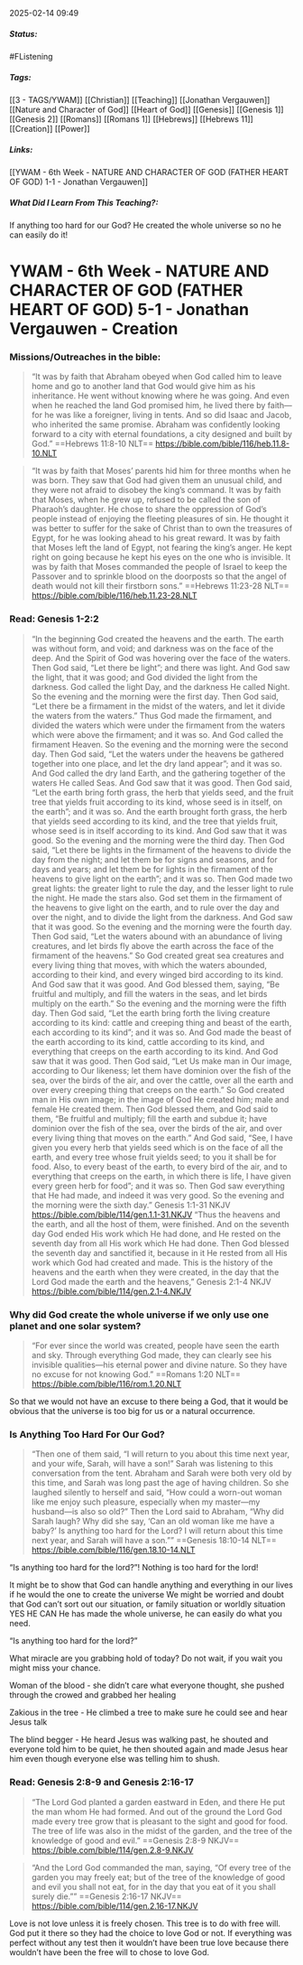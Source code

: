 2025-02-14 09:49

##### Status: 
#FListening 
##### Tags: 
[[3 - TAGS/YWAM]] [[Christian]] [[Teaching]] [[Jonathan Vergauwen]] [[Nature and Character of God]] [[Heart of God]] [[Genesis]] [[Genesis 1]] [[Genesis 2]] [[Romans]] [[Romans 1]] [[Hebrews]] [[Hebrews 11]] [[Creation]] [[Power]] 
##### Links:
[[YWAM - 6th Week -  NATURE AND CHARACTER OF GOD (FATHER HEART OF GOD) 1-1 - Jonathan Vergauwen]]
##### What Did I Learn From This Teaching?:
If anything too hard for our God?
He created the whole universe so no he can easily do it!

# YWAM - 6th Week -  NATURE AND CHARACTER OF GOD (FATHER HEART OF GOD) 5-1 - Jonathan Vergauwen - Creation


### Missions/Outreaches in the bible:

> “It was by faith that Abraham obeyed when God called him to leave home and go to another land that God would give him as his inheritance. He went without knowing where he was going. And even when he reached the land God promised him, he lived there by faith—for he was like a foreigner, living in tents. And so did Isaac and Jacob, who inherited the same promise. Abraham was confidently looking forward to a city with eternal foundations, a city designed and built by God.”
‭‭==Hebrews‬ ‭11‬:‭8‬-‭10‬ ‭NLT‬‬==
https://bible.com/bible/116/heb.11.8-10.NLT

> “It was by faith that Moses’ parents hid him for three months when he was born. They saw that God had given them an unusual child, and they were not afraid to disobey the king’s command. It was by faith that Moses, when he grew up, refused to be called the son of Pharaoh’s daughter. He chose to share the oppression of God’s people instead of enjoying the fleeting pleasures of sin. He thought it was better to suffer for the sake of Christ than to own the treasures of Egypt, for he was looking ahead to his great reward. It was by faith that Moses left the land of Egypt, not fearing the king’s anger. He kept right on going because he kept his eyes on the one who is invisible. It was by faith that Moses commanded the people of Israel to keep the Passover and to sprinkle blood on the doorposts so that the angel of death would not kill their firstborn sons.”
‭‭==Hebrews‬ ‭11‬:‭23‬-‭28‬ ‭NLT‬‬==
https://bible.com/bible/116/heb.11.23-28.NLT

### Read: Genesis 1-2:2
> “In the beginning God created the heavens and the earth. The earth was without form, and void; and darkness was on the face of the deep. And the Spirit of God was hovering over the face of the waters. Then God said, “Let there be light”; and there was light. And God saw the light, that it was good; and God divided the light from the darkness. God called the light Day, and the darkness He called Night. So the evening and the morning were the first day. Then God said, “Let there be a firmament in the midst of the waters, and let it divide the waters from the waters.” Thus God made the firmament, and divided the waters which were under the firmament from the waters which were above the firmament; and it was so. And God called the firmament Heaven. So the evening and the morning were the second day. Then God said, “Let the waters under the heavens be gathered together into one place, and let the dry land appear”; and it was so. And God called the dry land Earth, and the gathering together of the waters He called Seas. And God saw that it was good. Then God said, “Let the earth bring forth grass, the herb that yields seed, and the fruit tree that yields fruit according to its kind, whose seed is in itself, on the earth”; and it was so. And the earth brought forth grass, the herb that yields seed according to its kind, and the tree that yields fruit, whose seed is in itself according to its kind. And God saw that it was good. So the evening and the morning were the third day. Then God said, “Let there be lights in the firmament of the heavens to divide the day from the night; and let them be for signs and seasons, and for days and years; and let them be for lights in the firmament of the heavens to give light on the earth”; and it was so. Then God made two great lights: the greater light to rule the day, and the lesser light to rule the night. He made the stars also. God set them in the firmament of the heavens to give light on the earth, and to rule over the day and over the night, and to divide the light from the darkness. And God saw that it was good. So the evening and the morning were the fourth day. Then God said, “Let the waters abound with an abundance of living creatures, and let birds fly above the earth across the face of the firmament of the heavens.” So God created great sea creatures and every living thing that moves, with which the waters abounded, according to their kind, and every winged bird according to its kind. And God saw that it was good. And God blessed them, saying, “Be fruitful and multiply, and fill the waters in the seas, and let birds multiply on the earth.” So the evening and the morning were the fifth day. Then God said, “Let the earth bring forth the living creature according to its kind: cattle and creeping thing and beast of the earth, each according to its kind”; and it was so. And God made the beast of the earth according to its kind, cattle according to its kind, and everything that creeps on the earth according to its kind. And God saw that it was good. Then God said, “Let Us make man in Our image, according to Our likeness; let them have dominion over the fish of the sea, over the birds of the air, and over the cattle, over all the earth and over every creeping thing that creeps on the earth.” So God created man in His own image; in the image of God He created him; male and female He created them. Then God blessed them, and God said to them, “Be fruitful and multiply; fill the earth and subdue it; have dominion over the fish of the sea, over the birds of the air, and over every living thing that moves on the earth.” And God said, “See, I have given you every herb that yields seed which is on the face of all the earth, and every tree whose fruit yields seed; to you it shall be for food. Also, to every beast of the earth, to every bird of the air, and to everything that creeps on the earth, in which there is life, I have given every green herb for food”; and it was so. Then God saw everything that He had made, and indeed it was very good. So the evening and the morning were the sixth day.”
‭‭Genesis‬ ‭1‬:‭1‬-‭31‬ ‭NKJV‬‬
https://bible.com/bible/114/gen.1.1-31.NKJV
> “Thus the heavens and the earth, and all the host of them, were finished. And on the seventh day God ended His work which He had done, and He rested on the seventh day from all His work which He had done. Then God blessed the seventh day and sanctified it, because in it He rested from all His work which God had created and made. This is the history of the heavens and the earth when they were created, in the day that the Lord God made the earth and the heavens,”
‭‭Genesis‬ ‭2‬:‭1‬-‭4‬ ‭NKJV‬‬
https://bible.com/bible/114/gen.2.1-4.NKJV

### Why did God create the whole universe if we only use one planet and one solar system? 
> “For ever since the world was created, people have seen the earth and sky. Through everything God made, they can clearly see his invisible qualities—his eternal power and divine nature. So they have no excuse for not knowing God.”
‭‭==Romans‬ ‭1‬:‭20‬ ‭NLT‬‬==
https://bible.com/bible/116/rom.1.20.NLT

So that we would not have an excuse to there being a God, that it would be obvious that the universe is too big for us or a natural occurrence.

### Is Anything Too Hard For Our God?

> “Then one of them said, “I will return to you about this time next year, and your wife, Sarah, will have a son!” Sarah was listening to this conversation from the tent. Abraham and Sarah were both very old by this time, and Sarah was long past the age of having children. So she laughed silently to herself and said, “How could a worn-out woman like me enjoy such pleasure, especially when my master—my husband—is also so old?” Then the Lord said to Abraham, “Why did Sarah laugh? Why did she say, ‘Can an old woman like me have a baby?’ Is anything too hard for the Lord? I will return about this time next year, and Sarah will have a son.””
‭‭==Genesis‬ ‭18‬:‭10‬-‭14‬ ‭NLT‬‬==
https://bible.com/bible/116/gen.18.10-14.NLT

“Is anything too hard for the lord?”!
Nothing is too hard for the lord!

It might be to show that God can handle anything and everything in our lives if he would the one to create the universe
We might be worried and doubt that God can’t sort out our situation, or family situation or worldly situation
YES HE CAN
He has made the whole universe, he can easily do what you need.

“Is anything too hard for the lord?”

What miracle are you grabbing hold of today?
 Do not wait, if you wait you might miss your chance.

Woman of the blood - she didn’t care what everyone thought, she pushed through the crowed and grabbed her healing

Zakious in the tree - He climbed a tree to make sure he could see and hear Jesus talk

The blind begger - He heard Jesus was walking past, he shouted and everyone told him to be quiet, he then shouted again and made Jesus hear him even though everyone else was telling him to shush.

### Read: Genesis 2:8-9 and Genesis 2:16-17

> “The Lord God planted a garden eastward in Eden, and there He put the man whom He had formed. And out of the ground the Lord God made every tree grow that is pleasant to the sight and good for food. The tree of life was also in the midst of the garden, and the tree of the knowledge of good and evil.”
‭‭==Genesis‬ ‭2‬:‭8‬-‭9‬ ‭NKJV‬‬==
https://bible.com/bible/114/gen.2.8-9.NKJV

> “And the Lord God commanded the man, saying, “Of every tree of the garden you may freely eat; but of the tree of the knowledge of good and evil you shall not eat, for in the day that you eat of it you shall surely die.””
‭‭==Genesis‬ ‭2‬:‭16‬-‭17‬ ‭NKJV‬‬==
https://bible.com/bible/114/gen.2.16-17.NKJV

Love is not love unless it is freely chosen.
This tree is to do with free will.
God put it there so they had the choice to love God or not.
If everything was perfect without any test then it wouldn’t have been true love because there wouldn’t have been the free will to chose to love God.